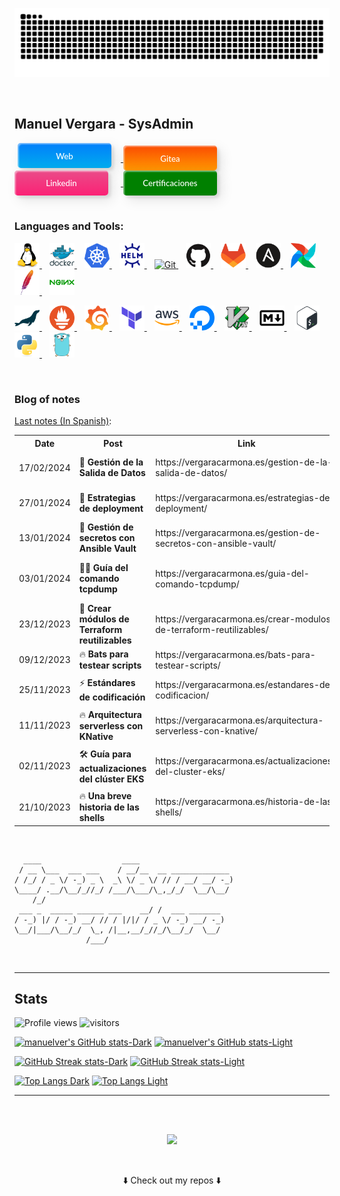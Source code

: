 <style>

  .custom-btn {
    width: 150px;
    height: 40px;
    color: #fff;
    border-radius: 5px;
    padding: 10px 25px;
    font-family: 'Lato', sans-serif;
    font-weight: 500;
    background: transparent;
    cursor: pointer;
    transition: all 0.3s ease;
    position: relative;
    display: inline-block;
    box-shadow:inset 2px 2px 2px 0px rgba(255,255,255,.5),
      7px 7px 20px 0px rgba(0,0,0,.1),
      4px 4px 5px 0px rgba(0,0,0,.1);
    outline: none;
  }

  button {
    margin-right: 20px;
  }

  /* 1 */
  .btn-1{
    position: relative;
    right: 20px;
    bottom: 20px;
    border:none;
    box-shadow: none;
    width: 150px;
    height: 40px;
    line-height: 42px;
    -webkit-perspective: 230px;
    perspective: 230px;
  }
  .btn-1 span {
    background: rgb(0,172,238);
    background: linear-gradient(0deg, rgba(0,172,238,1) 0%, rgba(2,126,251,1) 100%);
    display: block;
    position: absolute;
    width: 150px;
    height: 40px;
    box-shadow:inset 2px 2px 2px 0px rgba(255,255,255,.5),
      7px 7px 20px 0px rgba(0,0,0,.1),
      4px 4px 5px 0px rgba(0,0,0,.1);
    border-radius: 5px;
    margin:0;
    text-align: center;
    -webkit-box-sizing: border-box;
    -moz-box-sizing: border-box;
    box-sizing: border-box;
    -webkit-transition: all .3s;
    transition: all .3s;
  }
  .btn-1 span:nth-child(1) {
    box-shadow:
      -7px -7px 20px 0px #fff9,
      -4px -4px 5px 0px #fff9,
      7px 7px 20px 0px #0002,
      4px 4px 5px 0px #0001;
    -webkit-transform: rotateX(90deg);
    -moz-transform: rotateX(90deg);
    transform: rotateX(90deg);
    -webkit-transform-origin: 50% 50% -20px;
    -moz-transform-origin: 50% 50% -20px;
    transform-origin: 50% 50% -20px;
  }
  .btn-1 span:nth-child(2) {
    -webkit-transform: rotateX(0deg);
    -moz-transform: rotateX(0deg);
    transform: rotateX(0deg);
    -webkit-transform-origin: 50% 50% -20px;
    -moz-transform-origin: 50% 50% -20px;
    transform-origin: 50% 50% -20px;
  }
  .btn-1:hover span:nth-child(1) {
    box-shadow:inset 2px 2px 2px 0px rgba(255,255,255,.5),
      7px 7px 20px 0px rgba(0,0,0,.1),
      4px 4px 5px 0px rgba(0,0,0,.1);
    -webkit-transform: rotateX(0deg);
    -moz-transform: rotateX(0deg);
    transform: rotateX(0deg);
  }
  .btn-1:hover span:nth-child(2) {
    box-shadow:inset 2px 2px 2px 0px rgba(255,255,255,.5),
      7px 7px 20px 0px rgba(0,0,0,.1),
      4px 4px 5px 0px rgba(0,0,0,.1);
    color: transparent;
    -webkit-transform: rotateX(-90deg);
    -moz-transform: rotateX(-90deg);
    transform: rotateX(-90deg);
  }



  /* 2 */
  .btn-2 {
    background: linear-gradient(0deg, rgba(255,151,0,1) 0%, rgba(251,75,2,1) 100%);
    line-height: 42px;
    padding: 0;
    border: none;
  }
  .btn-2 span {
    position: relative;
    display: block;
    width: 100%;
    height: 100%;
  }
  .btn-2:before,
  .btn-2:after {
    position: absolute;
    content: "";
    right: 0;
    bottom: 0;
    background: rgba(251,75,2,1);
    box-shadow:
      -7px -7px 20px 0px rgba(255,255,255,.9),
      -4px -4px 5px 0px rgba(255,255,255,.9),
      7px 7px 20px 0px rgba(0,0,0,.2),
      4px 4px 5px 0px rgba(0,0,0,.3);
    transition: all 0.3s ease;
  }
  .btn-2:before{
      height: 0%;
      width: 2px;
  }
  .btn-2:after {
    width: 0%;
    height: 2px;
  }
  .btn-2:hover{
    color: rgba(251,75,2,1);
    background: transparent;
  }
  .btn-2:hover:before {
    height: 100%;
  }
  .btn-2:hover:after {
    width: 100%;
  }
  .btn-2 span:before,
  .btn-2 span:after {
    position: absolute;
    content: "";
    left: 0;
    top: 0;
    background: rgba(251,75,2,1);
    box-shadow:
      -7px -7px 20px 0px rgba(255,255,255,.9),
      -4px -4px 5px 0px rgba(255,255,255,.9),
      7px 7px 20px 0px rgba(0,0,0,.2),
      4px 4px 5px 0px rgba(0,0,0,.3);
    transition: all 0.3s ease;
  }
  .btn-2 span:before {
    width: 2px;
    height: 0%;
  }
  .btn-2 span:after {
    height: 2px;
    width: 0%;
  }
  .btn-2 span:hover:before {
    height: 100%;
  }
  .btn-2 span:hover:after {
    width: 100%;
  }


  /* 3 */
  .btn-3 {
    border: none;
    background: rgb(251,33,117);
    background: linear-gradient(0deg, rgba(251,33,117,1) 0%, rgba(234,76,137,1) 100%);
    color: #fff;
    overflow: hidden;
  }
  .btn-3:hover {
    text-decoration: none;
    color: #fff;
  }
  .btn-3:before {
    position: absolute;
    content: '';
    display: inline-block;
    top: -180px;
    left: 0;
    width: 30px;
    height: 100%;
    background-color: #fff;
    animation: shiny-btn1 3s ease-in-out infinite;
  }
  .btn-3:hover{
    opacity: .7;
  }
  .btn-3:active{
    box-shadow:  4px 4px 6px 0 rgba(255,255,255,.3),
                -4px -4px 6px 0 rgba(116, 125, 136, .2), 
      inset -4px -4px 6px 0 rgba(255,255,255,.2),
      inset 4px 4px 6px 0 rgba(0, 0, 0, .2);
  }
  
  @-webkit-keyframes shiny-btn1 {
    0% { -webkit-transform: scale(0) rotate(45deg); opacity: 0; }
    80% { -webkit-transform: scale(0) rotate(45deg); opacity: 0.5; }
    81% { -webkit-transform: scale(4) rotate(45deg); opacity: 1; }
    100% { -webkit-transform: scale(50) rotate(45deg); opacity: 0; }
  }


  /* 4 */
  .btn-4 {
    background: green;
    border: none;
    z-index: 1;
  }
  .btn-4:after {
    position: absolute;
    content: "";
    width: 100%;
    height: 0;
    top: 0;
    left: 0;
    z-index: -1;
    border-radius: 5px;
    background-color: #eaf818;
    background-image: linear-gradient(315deg, #eaf818 0%, #f6fc9c 74%);
    box-shadow:inset 2px 2px 2px 0px rgba(255,255,255,.5);
    7px 7px 20px 0px rgba(0,0,0,.1),
    4px 4px 5px 0px rgba(0,0,0,.1);
    transition: all 0.3s ease;
  }
  .btn-4:hover {
    color: #000;
  }
  .btn-4:hover:after {
    top: auto;
    bottom: 0;
    height: 100%;
  }
  .btn-4:active {
    top: 2px;
  }

  .link-tool {
    padding-right:12px;
  }

  .link-tool img {
    width: 40px;
    height: 40px;
  }

</style>

![snake](https://github.com/Platane/snk/raw/output/github-contribution-grid-snake.svg)

<br>

## Manuel Vergara - SysAdmin

<div class="frame">
  <a href="https://vergaracarmona.es" target="_blank" rel="noreferrer"> 
    <button class="custom-btn btn-1"><span>Click!</span><span>Web</span></button>
  </a> 
  <a href="https://gitea.vergaracarmona.es/manuelver" target="_blank" rel="noreferrer"> 
    <button class="custom-btn btn-2"><span>Gitea</span></button>
  </a> 
  <a href="https://www.linkedin.com/in/manu-vergara" target="_blank" rel="noreferrer"> 
    <button class="custom-btn btn-3">Linkedin<div class="dot"></div></button>
  </a> 
  <a href="https://vergaracarmona.es/certificaciones" target="_blank" rel="noreferrer"> 
    <button class="custom-btn btn-4">Certificaciones</button>
  </a>
</div>

<br>

### Languages and Tools:

<p align="left"> 
    <a href="https://www.linux.org/" target="_blank" rel="noreferrer" class="link-tool"> 
        <img src="https://raw.githubusercontent.com/devicons/devicon/master/icons/linux/linux-original.svg" alt="Linux"/> 
    </a> 
    <a href="https://www.docker.com/" target="_blank" rel="noreferrer"  class="link-tool"> 
        <img src="https://raw.githubusercontent.com/devicons/devicon/master/icons/docker/docker-original-wordmark.svg" alt="Docker"/> 
    </a> 
    <a href="https://kubernetes.io/" target="_blank" rel="noreferrer" class="link-tool"> 
        <img src="https://raw.githubusercontent.com/devicons/devicon/master/icons/kubernetes/kubernetes-original.svg" alt="Kubernetes"/> 
    </a> 
    <a href="https://helm.sh/" target="_blank" rel="noreferrer" class="link-tool"> 
        <img src="https://raw.githubusercontent.com/devicons/devicon/master/icons/helm/helm-original.svg" alt="Helm"/> 
    </a> 
    <a href="https://git-scm.com/" target="_blank" rel="noreferrer" class="link-tool"> 
        <img src="https://www.vectorlogo.zone/logos/git-scm/git-scm-icon.svg" alt="Git"/> 
    </a> 
    <a href="https://www.github.com/" target="_blank" rel="noreferrer" class="link-tool"> 
        <img src="https://raw.githubusercontent.com/devicons/devicon/master/icons/github/github-original.svg" alt="Github"/> 
    </a> 
    <a href="https://about.gitlab.com/" target="_blank" rel="noreferrer" class="link-tool"> 
        <img src="https://raw.githubusercontent.com/devicons/devicon/master/icons/gitlab/gitlab-original.svg" alt="Github"/> 
    </a> 
    <a href="https://www.ansible.com/" target="_blank" rel="noreferrer" class="link-tool"> 
        <img src="https://raw.githubusercontent.com/devicons/devicon/master/icons/ansible/ansible-plain.svg" alt="Ansible"/> 
    </a> 
    <!-- <a href="https://argoproj.github.io/cd/" target="_blank" rel="noreferrer" class="link-tool"> 
        <img src="https://raw.githubusercontent.com/devicons/devicon/master/icons/argocd/argocd-original.svg" alt="ArgoCD"/> 
    </a>  -->
    <!-- <a href="https://azure.microsoft.com/en-us/products/devops/" target="_blank" rel="noreferrer" class="link-tool"> 
        <img src="https://raw.githubusercontent.com/devicons/devicon/master/icons/azuredevops/azuredevops-plain.svg" alt="Azure DevOps"/> 
    </a>  -->
    <a href="https://airflow.apache.org/" target="_blank" rel="noreferrer" class="link-tool"> 
        <img src="https://raw.githubusercontent.com/devicons/devicon/master/icons/apacheairflow/apacheairflow-original.svg" alt="Apache Airflow"/> 
    </a> 
    <a href="https://apache.org/" target="_blank" rel="noreferrer" class="link-tool"> 
        <img src="https://raw.githubusercontent.com/devicons/devicon/master/icons/apache/apache-original.svg" alt="Apache"/> 
    </a> 
    <a href="https://www.nginx.com" target="_blank" rel="noreferrer" class="link-tool"> 
        <img src="https://raw.githubusercontent.com/devicons/devicon/master/icons/nginx/nginx-original.svg" alt="Nginx"/> 
    </a> 
</p>
<p align="left"> 
    <a href="https://mariadb.org/" target="_blank" rel="noreferrer" class="link-tool"> 
        <img src="https://raw.githubusercontent.com/devicons/devicon/master/icons/mariadb/mariadb-original.svg" alt="MariaDB"/> 
    </a> 
    <a href="https://prometheus.io/" target="_blank" rel="noreferrer" class="link-tool"> 
        <img src="https://raw.githubusercontent.com/devicons/devicon/master/icons/prometheus/prometheus-original.svg" alt="Prometheus"/> 
    </a> 
    <a href="https://grafana.com/" target="_blank" rel="noreferrer" class="link-tool"> 
        <img src="https://raw.githubusercontent.com/devicons/devicon/master/icons/grafana/grafana-original.svg" alt="Grafana"/> 
    </a> 
    <a href="https://terraform.io/" target="_blank" rel="noreferrer" class="link-tool"> 
        <img src="https://raw.githubusercontent.com/devicons/devicon/master/icons/terraform/terraform-original.svg" alt="Terraform"/> 
    </a> 
    <a href="https://aws.amazon.com/" target="_blank" rel="noreferrer" class="link-tool"> 
        <img src="https://raw.githubusercontent.com/devicons/devicon/master/icons/amazonwebservices/amazonwebservices-original-wordmark.svg" alt="AWS"/> 
    </a> 
    <!-- <a href="https://azure.microsoft.com/en-us" target="_blank" rel="noreferrer" class="link-tool"> 
        <img src="https://raw.githubusercontent.com/devicons/devicon/master/icons/azure/azure-original.svg" alt="Azure"/> 
    </a>   -->
    <!--  <a href="https://cloud.google.com/?hl=en" target="_blank" rel="noreferrer" class="link-tool"> 
        <img src="https://raw.githubusercontent.com/devicons/devicon/master/icons/googlecloud/googlecloud-original.svg" alt="GCloud"/> 
    </a>  -->
    <a href="https://www.digitalocean.com/" target="_blank" rel="noreferrer" class="link-tool"> 
        <img src="https://raw.githubusercontent.com/devicons/devicon/master/icons/digitalocean/digitalocean-original.svg" alt="Digital Ocean"/> 
    </a> 
    <a href="https://www.vim.org/" target="_blank" rel="noreferrer" class="link-tool"> 
        <img src="https://raw.githubusercontent.com/devicons/devicon/master/icons/vim/vim-original.svg" alt="Vim"/> 
    </a> 
    <a href="https://www.markdownguide.org/" target="_blank" rel="noreferrer" class="link-tool"> 
        <img src="https://raw.githubusercontent.com/devicons/devicon/master/icons/markdown/markdown-original.svg" alt="Markdown"/> 
    </a> 
    <a href="https://www.gnu.org/software/bash/" target="_blank" rel="noreferrer" class="link-tool"> 
        <img src="https://raw.githubusercontent.com/devicons/devicon/master/icons/bash/bash-original.svg" alt="Bash"/> 
    </a> 
    <a href="https://www.python.org" target="_blank" rel="noreferrer" class="link-tool"> 
        <img src="https://raw.githubusercontent.com/devicons/devicon/master/icons/python/python-original.svg" alt="Python"/> 
    </a>
    <a href="https://go.dev/" target="_blank" rel="noreferrer" class="link-tool"> 
        <img src="https://raw.githubusercontent.com/devicons/devicon/master/icons/go/go-original.svg" alt="Golang"/> 
    </a>
</p>

<br>

### Blog of notes 

[Last notes (In Spanish)](https://vergaracarmona.es/apuntes):

<table>
  <tr><th>Date</th><th>Post</th><th>Link</th><th>Topics</th></tr>
<!-- APUNTES:START --><tr><td>17/02/2024</td><td>🤖 <b>Gestión de la Salida de Datos</b></td><td>https://vergaracarmona.es/gestion-de-la-salida-de-datos/</td><td>Teoría, comandos, Linux, shell</td></tr><tr><td>27/01/2024</td><td>🤖 <b>Estrategias de deployment</b></td><td>https://vergaracarmona.es/estrategias-de-deployment/</td><td>Teoría, CICD, cloud, Kubernetes</td></tr><tr><td>13/01/2024</td><td>🍺 <b>Gestión de secretos con Ansible Vault</b></td><td>https://vergaracarmona.es/gestion-de-secretos-con-ansible-vault/</td><td>Tutoriales, Ansible, seguridad</td></tr><tr><td>03/01/2024</td><td>🤙🏾 <b>Guía del comando tcpdump</b></td><td>https://vergaracarmona.es/guia-del-comando-tcpdump/</td><td>Guías, comandos, Linux, seguridad</td></tr><tr><td>23/12/2023</td><td>🚀 <b>Crear módulos de Terraform reutilizables</b></td><td>https://vergaracarmona.es/crear-modulos-de-terraform-reutilizables/</td><td>Guías, CICD, Terraform</td></tr><tr><td>09/12/2023</td><td>🔥 <b>Bats para testear scripts</b></td><td>https://vergaracarmona.es/bats-para-testear-scripts/</td><td>Teoría, bash, script, shell</td></tr><tr><td>25/11/2023</td><td>⚡️ <b>Estándares de codificación</b></td><td>https://vergaracarmona.es/estandares-de-codificacion/</td><td>Teoría, estándar, programación</td></tr><tr><td>11/11/2023</td><td>🔥 <b>Arquitectura serverless con KNative</b></td><td>https://vergaracarmona.es/arquitectura-serverless-con-knative/</td><td>Tutoriales, Kubernetes, programación</td></tr><tr><td>02/11/2023</td><td>🛠 <b>Guía para actualizaciones del clúster EKS</b></td><td>https://vergaracarmona.es/actualizaciones-del-cluster-eks/</td><td>Guías, AWS, cloud, Helm, Kubernetes, Terraform</td></tr><tr><td>21/10/2023</td><td>🔥 <b>Una breve historia de las shells</b></td><td>https://vergaracarmona.es/historia-de-las-shells/</td><td>Teoría, estándar, Linux, shell</td></tr><!-- APUNTES:END -->
</table>
<br>

```
  ____                  ____                     
 / __ \___  ___ ___    / __/__  __ _____________ 
/ /_/ / _ \/ -_) _ \  _\ \/ _ \/ // / __/ __/ -_)
\____/ .__/\__/_//_/ /___/\___/\_,_/_/  \__/\__/ 
    /_/                                          
 ___ _  _____ ______ ___    __/ /  ___ _______ 
/ -_) |/ / -_) __/ // / |/|/ / _ \/ -_) __/ -_)
\__/|___/\__/_/  \_, /|__,__/_//_/\__/_/  \__/ 
                /___/                          
```

<br>

---

## Stats

![Profile views](https://komarev.com/ghpvc/?username=manuelver&color=lightgrey)
![visitors](https://visitor-badge.glitch.me/badge?page_id=manuelver.manuelver)

[![manuelver's GitHub stats-Dark](https://github-readme-stats.vercel.app/api?username=manuelver&show_icons=true&theme=dark#gh-dark-mode-only)](https://github.com/manuelver/github-readme-stats#gh-dark-mode-only)
[![manuelver's GitHub stats-Light](https://github-readme-stats.vercel.app/api?username=manuelver&show_icons=true&theme=default#gh-light-mode-only)](https://github.com/manuelver/github-readme-stats#gh-light-mode-only)

[![GitHub Streak stats-Dark](https://github-readme-streak-stats.herokuapp.com/?user=manuelver&theme=dark#gh-dark-mode-only)](https://github.com/manuelver/github-readme-stats#gh-dark-mode-only)
[![GitHub Streak stats-Light](https://github-readme-streak-stats.herokuapp.com/?user=manuelver&theme=default#gh-light-mode-only)](https://github.com/manuelver/github-readme-stats#gh-light-mode-only)

[![Top Langs Dark](https://github-readme-stats.vercel.app/api/top-langs/?username=manuelver&layout=compact&theme=dark#gh-dark-mode-only)](https://github.com/manuelver/github-readme-stats#gh-dark-mode-only)
[![Top Langs Light](https://github-readme-stats.vercel.app/api/top-langs/?username=manuelver&layout=compact&theme=light#gh-light-mode-only)](https://github.com/manuelver/github-readme-stats#gh-light-mode-only)

---

<br><br>

<p align="center">
    <img src="https://media.giphy.com/media/NTur7XlVDUdqM/giphy.gif" width="70%"/>
</p>

<br>

<p align="center">
 ⬇️  Check out my repos  ⬇️ 
</p>
